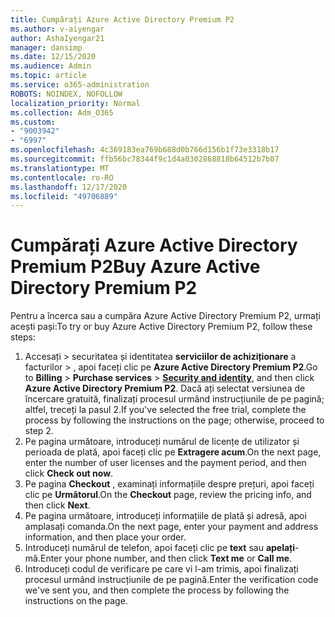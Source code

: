 ```yaml
---
title: Cumpărați Azure Active Directory Premium P2
ms.author: v-aiyengar
author: AshaIyengar21
manager: dansimp
ms.date: 12/15/2020
ms.audience: Admin
ms.topic: article
ms.service: o365-administration
ROBOTS: NOINDEX, NOFOLLOW
localization_priority: Normal
ms.collection: Adm_O365
ms.custom:
- "9003942"
- "6997"
ms.openlocfilehash: 4c369183ea769b688d0b766d156b1f73e3318b17
ms.sourcegitcommit: ffb56bc78344f9c1d4a0302868818b64512b7b07
ms.translationtype: MT
ms.contentlocale: ro-RO
ms.lasthandoff: 12/17/2020
ms.locfileid: "49706889"
---
```

# <a name="buy-azure-active-directory-premium-p2"></a><span data-ttu-id="8cceb-102">Cumpărați Azure Active Directory Premium P2</span><span class="sxs-lookup"><span data-stu-id="8cceb-102">Buy Azure Active Directory Premium P2</span></span>

<span data-ttu-id="8cceb-103">Pentru a încerca sau a cumpăra Azure Active Directory Premium P2, urmați acești pași:</span><span class="sxs-lookup"><span data-stu-id="8cceb-103">To try or buy Azure Active Directory Premium P2, follow these steps:</span></span>

1. <span data-ttu-id="8cceb-104">Accesați   >  securitatea și identitatea **serviciilor de achiziționare** a facturilor  >  [](https://go.microsoft.com/fwlink/?linkid=2131946), apoi faceți clic pe **Azure Active Directory Premium P2**.</span><span class="sxs-lookup"><span data-stu-id="8cceb-104">Go to **Billing** > **Purchase services** > [**Security and identity**](https://go.microsoft.com/fwlink/?linkid=2131946), and then click **Azure Active Directory Premium P2**.</span></span>
<span data-ttu-id="8cceb-105">Dacă ați selectat versiunea de încercare gratuită, finalizați procesul urmând instrucțiunile de pe pagină; altfel, treceți la pasul 2.</span><span class="sxs-lookup"><span data-stu-id="8cceb-105">If you've selected the free trial, complete the process by following the instructions on the page; otherwise, proceed to step 2.</span></span>
1. <span data-ttu-id="8cceb-106">Pe pagina următoare, introduceți numărul de licențe de utilizator și perioada de plată, apoi faceți clic pe **Extragere acum**.</span><span class="sxs-lookup"><span data-stu-id="8cceb-106">On the next page, enter the number of user licenses and the payment period, and then click **Check out now**.</span></span>
1. <span data-ttu-id="8cceb-107">Pe pagina **Checkout** , examinați informațiile despre prețuri, apoi faceți clic pe **Următorul**.</span><span class="sxs-lookup"><span data-stu-id="8cceb-107">On the **Checkout** page, review the pricing info, and then click **Next**.</span></span>
1. <span data-ttu-id="8cceb-108">Pe pagina următoare, introduceți informațiile de plată și adresă, apoi amplasați comanda.</span><span class="sxs-lookup"><span data-stu-id="8cceb-108">On the next page, enter your payment and address information, and then place your order.</span></span>
1. <span data-ttu-id="8cceb-109">Introduceți numărul de telefon, apoi faceți clic pe **text** sau **apelați**-mă.</span><span class="sxs-lookup"><span data-stu-id="8cceb-109">Enter your phone number, and then click **Text me** or **Call me**.</span></span>
1. <span data-ttu-id="8cceb-110">Introduceți codul de verificare pe care vi l-am trimis, apoi finalizați procesul urmând instrucțiunile de pe pagină.</span><span class="sxs-lookup"><span data-stu-id="8cceb-110">Enter the verification code we've sent you, and then complete the process by following the instructions on the page.</span></span>

